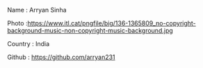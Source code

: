 Name : Arryan Sinha

Photo :https://www.itl.cat/pngfile/big/136-1365809_no-copyright-background-music-non-copyright-music-background.jpg

Country : India

Github : https://github.com/arryan231
